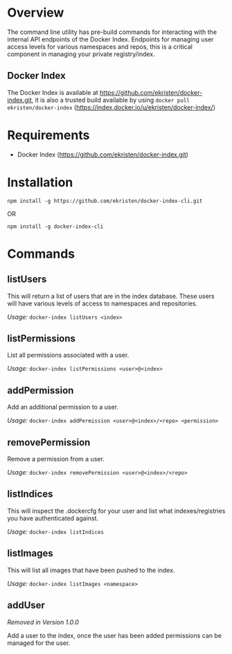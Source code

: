 # Overview

The command line utility has pre-build commands for interacting with the internal API endpoints of the Docker Index. Endpoints for managing user access levels for various namespaces and repos, this is a critical component in managing your private registry/index.

## Docker Index

The Docker Index is available at https://github.com/ekristen/docker-index.git, it is also a trusted build available by using `docker pull ekristen/docker-index` (https://index.docker.io/u/ekristen/docker-index/)

# Requirements

* Docker Index (https://github.com/ekristen/docker-index.git)

# Installation

`npm install -g https://github.com/ekristen/docker-index-cli.git`

OR

`npm install -g docker-index-cli`

# Commands

## listUsers

This will return a list of users that are in the index database. These users will have various levels of access to namespaces and repositories.

*Usage:* `docker-index listUsers <index>`

## listPermissions

List all permissions associated with a user.

*Usage:* `docker-index listPermissions <user>@<index>`

## addPermission

Add an additional permission to a user.

*Usage:* `docker-index addPermission <user>@<index>/<repo> <permission>`

## removePermission

Remove a permission from a user.

*Usage:* `docker-index removePermission <user>@<index>/<repo>`

## listIndices

This will inspect the .dockercfg for your user and list what indexes/registries you have authenticated against.

*Usage:* `docker-index listIndices`

## listImages

This will list all images that have been pushed to the index. 

*Usage:* `docker-index listImages <namespace>`

## addUser

*Removed in Version 1.0.0*

Add a user to the index, once the user has been added permissions can be managed for the user.

